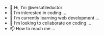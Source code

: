 - 👋 Hi, I’m @versatiledoctor
- 👀 I’m interested in coding ...
- 🌱 I’m currently learning web development ...
- 💞️ I’m looking to collaborate on coding ...
- 📫 How to reach me  ...

<!---
versatiledoctor/versatiledoctor is a ✨ special ✨ repository because its `README.md` (this file) appears on your GitHub profile.
You can click the Preview link to take a look at your changes.
--->
